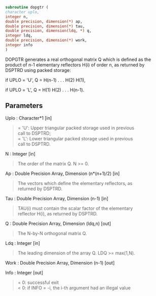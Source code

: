 ```fortran  
subroutine dopgtr (  
character uplo,  
integer n,  
double precision, dimension(*) ap,  
double precision, dimension(*) tau,  
double precision, dimension(ldq, *) q,  
integer ldq,  
double precision, dimension(*) work,  
integer info  
)  
```  
  
DOPGTR generates a real orthogonal matrix Q which is defined as the  
product of n-1 elementary reflectors H(i) of order n, as returned by  
DSPTRD using packed storage:  
  
if UPLO = 'U', Q = H(n-1) . . . H(2) H(1),  
  
if UPLO = 'L', Q = H(1) H(2) . . . H(n-1).  
  
## Parameters  
Uplo : Character*1 [in]  
> = 'U': Upper triangular packed storage used in previous  
> call to DSPTRD;  
> = 'L': Lower triangular packed storage used in previous  
> call to DSPTRD.  
  
N : Integer [in]  
> The order of the matrix Q. N >= 0.  
  
Ap : Double Precision Array, Dimension (n*(n+1)/2) [in]  
> The vectors which define the elementary reflectors, as  
> returned by DSPTRD.  
  
Tau : Double Precision Array, Dimension (n-1) [in]  
> TAU(i) must contain the scalar factor of the elementary  
> reflector H(i), as returned by DSPTRD.  
  
Q : Double Precision Array, Dimension (ldq,n) [out]  
> The N-by-N orthogonal matrix Q.  
  
Ldq : Integer [in]  
> The leading dimension of the array Q. LDQ >= max(1,N).  
  
Work : Double Precision Array, Dimension (n-1) [out]  
  
Info : Integer [out]  
> = 0:  successful exit  
> < 0:  if INFO = -i, the i-th argument had an illegal value  
  
